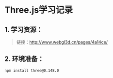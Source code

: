 # Three.js学习记录
## 1. 学习资源：
> 链接：http://www.webgl3d.cn/pages/4a14ce/
## 2. 环境准备：
```shell
npm install three@0.148.0
```


